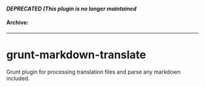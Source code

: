 #### *DEPRECATED (This plugin is no longer maintained*
#### Archive:

---
grunt-markdown-translate
========================

Grunt plugin for processing translation files and parse any markdown included.
